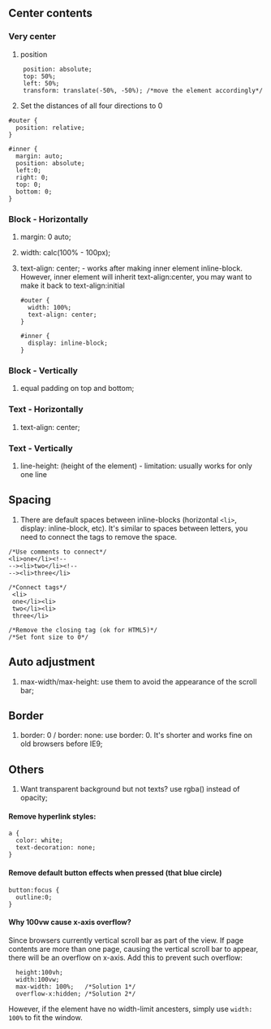 ## Center contents 
### Very center
1. position
```
    position: absolute;
    top: 50%;
    left: 50%;
    transform: translate(-50%, -50%); /*move the element accordingly*/
```
2. Set the distances of all four directions to 0
```
#outer {
  position: relative;
}

#inner {
  margin: auto;  
  position: absolute;
  left:0;
  right: 0;
  top: 0;
  bottom: 0;
} 
```

### Block - Horizontally
1. margin: 0 auto;
2. width: calc(100% - 100px);
3. text-align: center; - works after making inner element inline-block. However, inner element will inherit text-align:center, you may want to make it back to text-align:initial

    ```
    #outer {
      width: 100%;
      text-align: center;
    }

    #inner {
      display: inline-block;
    }
    ```

### Block - Vertically
1. equal padding on top and bottom;

### Text - Horizontally 
1. text-align: center;

### Text - Vertically
1. line-height: (height of the element) - limitation: usually works for only one line

## Spacing
1. There are default spaces between inline-blocks (horizontal `<li>`, display: inline-block, etc). It's similar to spaces between letters, you need to connect the tags to remove the space.

  ```
  /*Use comments to connect*/
  <li>one</li><!--
  --><li>two</li><!--
  --><li>three</li>
  
  /*Connect tags*/
   <li>
   one</li><li>
   two</li><li>
   three</li>
   
  /*Remove the closing tag (ok for HTML5)*/
  /*Set font size to 0*/
  ```

## Auto adjustment
1. max-width/max-height: use them to avoid the appearance of the scroll bar;

## Border
1. border: 0 / border: none: use border: 0. It's shorter and works fine on old browsers before IE9;   

## Others
1. Want transparent background but not texts? use rgba() instead of opacity;  


#### Remove hyperlink styles:
```
a {
  color: white;
  text-decoration: none;
}
```

#### Remove default button effects when pressed (that blue circle)
```
button:focus {
  outline:0;
}
```

#### Why 100vw cause x-axis overflow?
Since browsers currently vertical scroll bar as part of the view. If page contents are more than one page, causing the vertical scroll bar to appear, there will be an overflow on x-axis. Add this to prevent such overflow:
```
  height:100vh;
  width:100vw;
  max-width: 100%;   /*Solution 1*/
  overflow-x:hidden; /*Solution 2*/
```
However, if the element have no width-limit ancesters, simply use `width: 100%` to fit the window.
